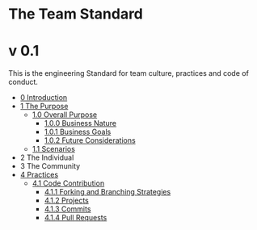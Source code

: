 # The Team Standard
# v 0.1

This is the engineering Standard for team culture, practices and code of conduct.
 
- [0 Introduction](0%20Introduction/0%20Introduction.md)
- [1 The Purpose](1%20Purposing/1%20Purposing.md#purpose)
    - [1.0 Overall Purpose](1%20Purposing/1%20Purposing.md#10-overall-purpose)
        - [1.0.0 Business Nature](1%20Purposing/1%20Purposing.md#100-business-nature)
        - [1.0.1 Business Goals](1%20Purposing/1%20Purposing.md#101-business-goals)
        - [1.0.2 Future Considerations](1%20Purposing/1%20Purposing.md#102-future-considerations)
    - [1.1 Scenarios](1%20Purposing/1%20Purposing.md#11-scenarios)
- 2 The Individual
- 3 The Community
- [4 Practices](4%20Practices/4%20Practices.md)
    - [4.1 Code Contribution](4%20Practices/4%20Practices.md#41-code-contribution)
        - [4.1.1 Forking and Branching Strategies](4%20Practices/4%20Practices.md#411-forking-and-branching-strategies)
        - [4.1.2 Projects](4%20Practices/4%20Practices.md#412-projects)
        - [4.1.3 Commits](4%20Practices/4%20Practices.md#412-commits)
        - [4.1.4 Pull Requests](4%20Practices/4%20Practices.md#412-pull-requests)
